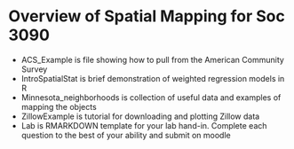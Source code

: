 # Overview of Spatial Mapping for Soc 3090
- ACS_Example is file showing how to pull from the American Community Survey
- IntroSpatialStat is brief demonstration of weighted regression models in R
- Minnesota_neighborhoods is collection of useful data and examples of mapping the objects
- ZillowExample is tutorial for downloading and plotting Zillow data
- Lab is RMARKDOWN template for your lab hand-in. Complete each question to the best of your ability and submit on moodle
